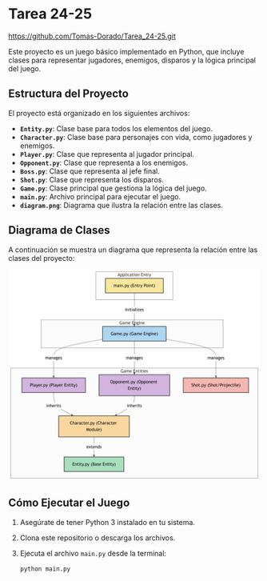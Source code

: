 # Tarea 24-25
https://github.com/Tomas-Dorado/Tarea_24-25.git

Este proyecto es un juego básico implementado en Python, que incluye clases para representar jugadores, enemigos, disparos y la lógica principal del juego.

## Estructura del Proyecto

El proyecto está organizado en los siguientes archivos:

- **`Entity.py`**: Clase base para todos los elementos del juego.
- **`Character.py`**: Clase base para personajes con vida, como jugadores y enemigos.
- **`Player.py`**: Clase que representa al jugador principal.
- **`Opponent.py`**: Clase que representa a los enemigos.
- **`Boss.py`**: Clase que representa al jefe final.
- **`Shot.py`**: Clase que representa los disparos.
- **`Game.py`**: Clase principal que gestiona la lógica del juego.
- **`main.py`**: Archivo principal para ejecutar el juego.
- **`diagram.png`**: Diagrama que ilustra la relación entre las clases.

## Diagrama de Clases

A continuación se muestra un diagrama que representa la relación entre las clases del proyecto:

![Diagrama de Clases](diagram.png)

## Cómo Ejecutar el Juego

1. Asegúrate de tener Python 3 instalado en tu sistema.
2. Clona este repositorio o descarga los archivos.
3. Ejecuta el archivo `main.py` desde la terminal:

   ```bash
   python main.py

